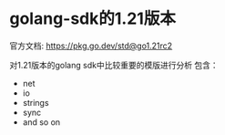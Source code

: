 # golang-sdk的1.21版本

官方文档: https://pkg.go.dev/std@go1.21rc2

对1.21版本的golang sdk中比较重要的模版进行分析
包含：
- net
- io
- strings
- sync
- and so on
